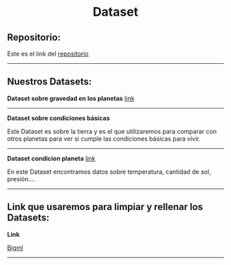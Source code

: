 
<h1 align="center">	Dataset</h1>

<h2>Repositorio:</h2>

Este es el link del [repositorio](https://github.com/albabernal03/Dataset)

***
<h2>Nuestros Datasets:</h2>


**Dataset sobre gravedad en los planetas**
[link](https://www.kaggle.com/datasets/jaredsavage/solar-system-major-bodies-data)
***
**Dataset sobre condiciones básicas**

Este Dataset es sobre la tierra y es el que utilizaremos para comparar con otros planetas para ver si cumple las condiciones básicas para vivir.
***
**Dataset condicion planeta**
[link](https://www.kaggle.com/datasets/deepcontractor/mars-rover-environmental-monitoring-station)

En este Dataset encontramos datos sobre temperatura, cantidad de sol, presión....
***

<h2>Link que usaremos para limpiar y rellenar los Datasets:</h2>

**Link**

[Bigml](https://bigml.com/)
***
